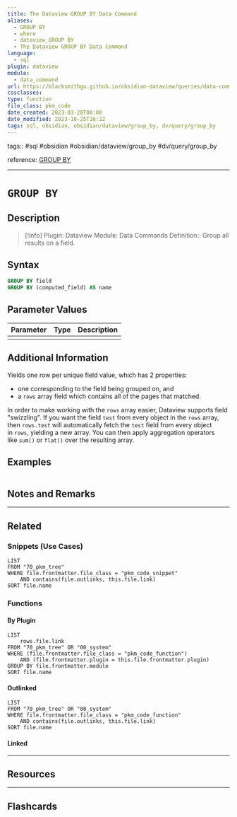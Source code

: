 ```yaml
---
title: The Dataview GROUP BY Data Command
aliases:
  - GROUP BY
  - where
  - dataview_GROUP BY
  - The Dataview GROUP BY Data Command
language:
  - sql
plugin: dataview
module:
  - data_command
url: https://blacksmithgu.github.io/obsidian-dataview/queries/data-commands/#group-by
cssclasses:
type: function
file_class: pkm_code
date_created: 2023-03-28T00:00
date_modified: 2023-10-25T16:22
tags: sql, obsidian, obsidian/dataview/group_by, dv/query/group_by
---
```


tags:: #sql #obsidian #obsidian/dataview/group_by #dv/query/group_by

reference: [GROUP BY](https://blacksmithgu.github.io/obsidian-dataview/queries/data-commands/#group-by)

---

# `GROUP BY`

## Description

> [!info]
> Plugin: Dataview
> Module: Data Commands
> Definition:: Group all results on a field.

## Syntax

```sql
GROUP BY field
GROUP BY (computed_field) AS name
```

## Parameter Values

| Parameter | Type | Description |
|:--------- |:----:|:----------- |
|           |      |             |

## Additional Information

Yields one row per unique field value, which has 2 properties:

- one corresponding to the field being grouped on, and
- a `rows` array field which contains all of the pages that matched.

In order to make working with the `rows` array easier, Dataview supports field "swizzling". If you want the field `test` from every object in the `rows` array, then `rows.test` will automatically fetch the `test` field from every object in `rows`, yielding a new array. You can then apply aggregation operators like `sum()` or `flat()` over the resulting array.

## Examples

```sql

```

## Notes and Remarks

---

## Related

### Snippets (Use Cases)

```dataview
LIST
FROM "70_pkm_tree"
WHERE file.frontmatter.file_class = "pkm_code_snippet"
	AND contains(file.outlinks, this.file.link)
SORT file.name
```

### Functions

#### By Plugin

```dataview
LIST
	rows.file.link
FROM "70_pkm_tree" OR "00_system"
WHERE (file.frontmatter.file_class = "pkm_code_function")
	AND (file.frontmatter.plugin = this.file.frontmatter.plugin)
GROUP BY file.frontmatter.module
SORT file.name
```

#### Outlinked

```dataview
LIST
FROM "70_pkm_tree" OR "00_system"
WHERE file.frontmatter.file_class = "pkm_code_function"
	AND contains(file.outlinks, this.file.link)
SORT file.name
```

#### Linked

---

## Resources

---

## Flashcards
